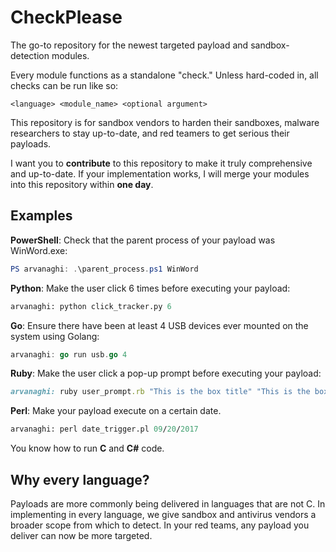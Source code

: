 # CheckPlease

The go-to repository for the newest targeted payload and sandbox-detection modules.

Every module functions as a standalone "check." Unless hard-coded in, all checks can be run like so:

```
<language> <module_name> <optional argument>
```

This repository is for sandbox vendors to harden their sandboxes, malware researchers to stay up-to-date, and red teamers to get serious their payloads.  

I want you to **contribute** to this repository to make it truly comprehensive and up-to-date. If your implementation works, I will merge your modules into this repository within **one day**. 


## Examples 

**PowerShell**: Check that the parent process of your payload was WinWord.exe:

```powershell
PS arvanaghi: .\parent_process.ps1 WinWord

```

**Python**: Make the user click 6 times before executing your payload:

```python
arvanaghi: python click_tracker.py 6
```

**Go**: Ensure there have been at least 4 USB devices ever mounted on the system using Golang:

```go
arvanaghi: go run usb.go 4 
```

**Ruby**: Make the user click a pop-up prompt before executing your payload:

```ruby
arvanaghi: ruby user_prompt.rb "This is the box title" "This is the box message." 
```

**Perl**: Make your payload execute on a certain date.

```perl
arvanaghi: perl date_trigger.pl 09/20/2017
```

You know how to run **C** and **C#** code.

## Why every language?

Payloads are more commonly being delivered in languages that are not C. In implementing in every language, we give sandbox and antivirus vendors a broader scope from which to detect. In your red teams, any payload you deliver can now be more targeted. 


